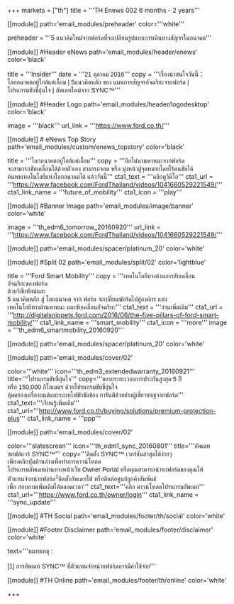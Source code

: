 +++
markets = ["th"]
title = '''TH Enews 002 6 months - 2 years'''

[[module]]
path='email_modules/preheader'
color='''white'''

preheader = '''5 แนวคิดใหม่จากฟอร์ดที่จะเปลียนรูปแบบการเดินทางสัญจรในอนาคต'''

[[module]] #Header eNews
path='email_modules/header/enews'
color='black'

  title = '''Insider'''
  date = '''<span style="font-family:Tahoma, Verdana, Sans-serif">21 ตุลาคม 2016</span>'''
  copy = '''<span style="font-family:Tahoma, Verdana, Sans-serif; white-space:nowrap;">เรื่องน่าสนใจวันนี้：</span>
	<br />
  <span style="font-family:Tahoma, Verdana, Sans-serif; white-space:nowrap;">โลกอนาคตอยู่ใกล้แค่เอื้อม |</span> 
  <span style="font-family:Tahoma, Verdana, Sans-serif; white-space:nowrap;">5แนวคิดหลัก</span>
	<span style="font-family:Tahoma, Verdana, Sans-serif;">ของ</span>
	<span style="font-family:Tahoma, Verdana, Sans-serif; white-space:nowrap;">แผนการสัญจรอัจฉริยะจากฟอร์ด |</span>
  <span style="font-family:Tahoma, Verdana, Sans-serif; white-space:nowrap;">โปรแกรมขับขี่อุ่นใจ</span>
  <span style="font-family:Tahoma, Verdana, Sans-serif; white-space:nowrap;">| อัพเดทใหม่จาก SYNC&trade;</span>'''

[[module]] #Header Logo
path='email_modules/header/logodesktop'
color='black'

  image = '''black'''
  url_link = '''https://www.ford.co.th/'''
 
[[module]] # eNews Top Story
path='email_modules/custom/enews_topstory'
color='black'

  title = '''<span style="font-family:Tahoma, Verdana, Sans-serif">โลกอนาคตอยู่ใกล้แค่เอื้อม</span>'''
  copy = '''<span style="font-family:Tahoma, Verdana, Sans-serif; white-space:nowrap;">อีกไม่นานพาหนะจากฟอร์ด</span>
    <span style="font-family:Tahoma, Verdana, Sans-serif; white-space:nowrap;">จะสามารถขับเคลื่อนได้ด้วยตัวเอง</span>
    <span style="font-family:Tahoma, Verdana, Sans-serif; white-space:nowrap;">สามารถจอด</span> 
    <span style="font-family:Tahoma, Verdana, Sans-serif;">หรือ</span> 
    <span style="font-family:Tahoma, Verdana, Sans-serif; white-space:nowrap;">มุ่งหน้าสู่จุดหมายโดยไร้คนขับได้</span>
    <span style="font-family:Tahoma, Verdana, Sans-serif; white-space:nowrap;">ค้นพบเทคโนโลยีแห่งโลกอนาคต</span><span style="font-family:Tahoma, Verdana, Sans-serif;">ได้</span>
		<span style="font-family:Tahoma, Verdana, Sans-serif; white-space:nowrap;">แล้ววันนี้</span>'''
  cta1_text = '''<span style="font-family:Tahoma, Verdana, Sans-serif">คลิกดูวิดีโอ</span>'''
  cta1_url = '''https://www.facebook.com/FordThailand/videos/1041660529221549/'''
  cta1_link_name = '''future_of_mobility'''
  cta1_icon = '''play'''

[[module]] #Banner Image
path='email_modules/image/banner'
color='white'

  image = '''th_edm6_tomorrow_20160920'''
  url_link = '''https://www.facebook.com/FordThailand/videos/1041660529221549/'''

[[module]]
path='email_modules/spacer/platinum_20'
color='white'

[[module]] #Split 02
path='email_modules/split/02'
color='lightblue'

  title = '''Ford Smart Mobility'''
  copy = '''<span style="font-family:Tahoma, Verdana, Sans-serif; white-space:nowrap;">เทคโนโลยีทางด้านการขับ</span><span style="font-family:Tahoma, Verdana, Sans-serif;">เคลื่อน</span>
  <span style="font-family:Tahoma, Verdana, Sans-serif; white-space:nowrap;">อัจฉริยะของฟอร์ด</span><br />
  <span style="font-family:Tahoma, Verdana, Sans-serif; white-space:nowrap;">ด้วยวิสัยทัศน์และ</span>  
  <span style="font-family:Tahoma, Verdana, Sans-serif; white-space:nowrap;">5 แนวคิดหลัก</span>
	<span style="font-family:Tahoma, Verdana, Sans-serif;">สู่</span>
	<span style="font-family:Tahoma, Verdana, Sans-serif; white-space:nowrap;">โลกอนาคต</span>
	<span style="font-family:Tahoma, Verdana, Sans-serif;">จาก</span>
	<span style="font-family:Tahoma, Verdana, Sans-serif; white-space:nowrap;">ฟอร์ด</span>
  <span style="font-family:Tahoma, Verdana, Sans-serif; white-space:nowrap;">จะเปลี่ยนฟอร์ดไปสู่องค์กร</span>
	<span style="font-family:Tahoma, Verdana, Sans-serif;">แห่ง</span><br />
  <span style="font-family:Tahoma, Verdana, Sans-serif; white-space:nowrap;">เทคโนโลยีทางด้านพาหนะ</span>
	<span style="font-family:Tahoma, Verdana, Sans-serif;">และ</span><span style="font-family:Tahoma, Verdana, Sans-serif; white-space:nowrap;">ขับเคลื่อนอัจฉริยะ</span>'''
  cta1_text = '''<span style="font-family:Tahoma, Verdana, Sans-serif">อ่านเพิ่มเติม</span>'''
  cta1_url = '''http://digitalsnippets.ford.com/2016/06/the-five-pillars-of-ford-smart-mobility/'''
  cta1_link_name = '''smart_mobility'''
  cta1_icon = '''more'''
  image = '''th_edm6_smartmobility_20160920'''

[[module]]
path='email_modules/spacer/platinum_20'
color='white'

[[module]]
path='email_modules/cover/02'

color='''white'''
icon='''th_edm3_extendedwarranty_20160921'''
title='''<span style="font-family:Tahoma, Verdana, Sans-serif">โปรแกรมขับขี่อุ่นใจ</span>'''
copy='''<span style="font-family:Tahoma, Verdana, Sans-serif; white-space:nowrap;">ขยายระยะเวลาการประกันสูงสุด 5 ปี</span> 
<span style="font-family:Tahoma, Verdana, Sans-serif; white-space:nowrap;">หรือ 150,000 กิโลเมตร</span>
<span style="font-family:Tahoma, Verdana, Sans-serif; white-space:nowrap;">ด้วยโปรแกรมขับขี่อุ่นใจ</span><br />
<span style="font-family:Tahoma, Verdana, Sans-serif; white-space:nowrap;">คุ้มครองเครื่องยนต์และระบบไฟฟ้าขัดข้อง</span>
<span style="font-family:Tahoma, Verdana, Sans-serif; white-space:nowrap;">การันตีด้วยช่างผู้เชี่ยวชาญจากฟอร์ด</span>'''
cta1_text='''<span style="font-family:Tahoma, Verdana, Sans-serif">เรียนรู้เพิ่มเติม</span>'''
cta1_url='''http://www.ford.co.th/buying/solutions/premium-protection-plus'''
cta1_link_name = '''ppp'''

[[module]]
path='email_modules/cover/02'

color='''slatescreen'''
icon='''th_edm1_sync_20160801'''
title='''<span style="font-family:Tahoma, Verdana, Sans-serif">อัพเดทซอฟต์แวร์ SYNC&trade;</span>'''
copy='''<span style="font-family:Tahoma, Verdana, Sans-serif; white-space:nowrap;">ติดตั้ง SYNC&trade; เวอร์ชันล่าสุดได้ง่ายๆ</span>
<span style="font-family:Tahoma, Verdana, Sans-serif; white-space:nowrap;">เพียงคลิกปุ่มด้านล่างเพื่อทำการดาวน์โหลด</span><br />
<span style="font-family:Tahoma, Verdana, Sans-serif; white-space:nowrap;">โปรแกรมอัพเดทผ่านทางหน้าเว็บ</span>
<span style="font-family:Tahoma, Verdana, Sans-serif; white-space:nowrap;">Owner Portal</span>
<span style="font-family:Tahoma, Verdana, Sans-serif; white-space:nowrap;">หรือคุณสามารถนำรถฟอร์ดของคุณ</span><span style="font-family:Tahoma, Verdana, Sans-serif;">ให้</span><br />
<span style="font-family:Tahoma, Verdana, Sans-serif; white-space:nowrap;">ตัวแทนจำหน่ายฟอร์ด<sup>1</sup>ติดตั้งอัพเดทให้</span>
<span style="font-family:Tahoma, Verdana, Sans-serif; white-space:nowrap;">หรือติดต่อศูนย์ลูกค้าสัมพันธ์</span><br />
<span style="font-family:Tahoma, Verdana, Sans-serif;">เพื่อ</span>
<span style="font-family:Tahoma, Verdana, Sans-serif; white-space:nowrap;">สอบถามเพิ่มเติมได้ตลอดเวลา</span>'''
cta1_text='''<span style="font-family:Tahoma, Verdana, Sans-serif">คลิก ดาวน์โหลดโปรแกรมอัพเดท</span>'''
cta1_url='''https://www.ford.co.th/owner/login'''
cta1_link_name = '''sync_update'''


[[module]] #TH Social
path='email_modules/footer/th/social'
color='white'

[[module]] #Footer Disclaimer
path='email_modules/footer/disclaimer'
color='white'

  text='''<span style="font-family:Tahoma, Verdana, Sans-serif">หมายเหตุ : <br /><br />[1] การอัพเดท SYNC&trade; ที่ตัวแทนจำหน่ายฟอร์ดอาจมีค่าใช้จ่าย</span>'''

[[module]] #TH Online
path='email_modules/footer/th/online'
color='white'


+++